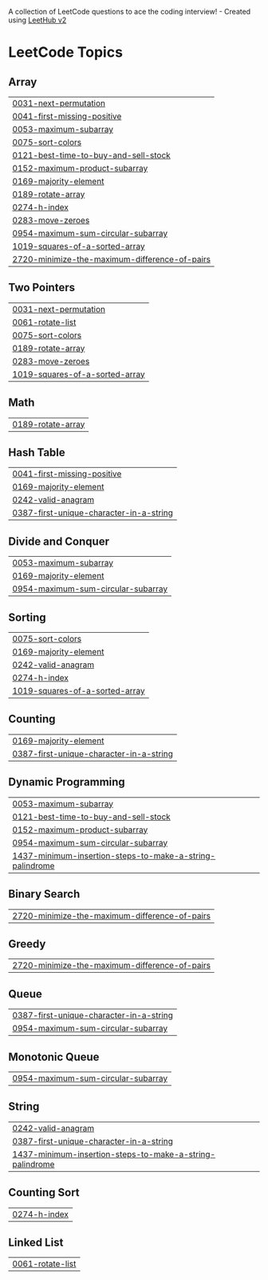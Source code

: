 A collection of LeetCode questions to ace the coding interview! - Created using [LeetHub v2](https://github.com/arunbhardwaj/LeetHub-2.0)
<!---LeetCode Topics Start-->
# LeetCode Topics
## Array
|  |
| ------- |
| [0031-next-permutation](https://github.com/tejasav-saxena/leetcode/tree/master/0031-next-permutation) |
| [0041-first-missing-positive](https://github.com/tejasav-saxena/leetcode/tree/master/0041-first-missing-positive) |
| [0053-maximum-subarray](https://github.com/tejasav-saxena/leetcode/tree/master/0053-maximum-subarray) |
| [0075-sort-colors](https://github.com/tejasav-saxena/leetcode/tree/master/0075-sort-colors) |
| [0121-best-time-to-buy-and-sell-stock](https://github.com/tejasav-saxena/leetcode/tree/master/0121-best-time-to-buy-and-sell-stock) |
| [0152-maximum-product-subarray](https://github.com/tejasav-saxena/leetcode/tree/master/0152-maximum-product-subarray) |
| [0169-majority-element](https://github.com/tejasav-saxena/leetcode/tree/master/0169-majority-element) |
| [0189-rotate-array](https://github.com/tejasav-saxena/leetcode/tree/master/0189-rotate-array) |
| [0274-h-index](https://github.com/tejasav-saxena/leetcode/tree/master/0274-h-index) |
| [0283-move-zeroes](https://github.com/tejasav-saxena/leetcode/tree/master/0283-move-zeroes) |
| [0954-maximum-sum-circular-subarray](https://github.com/tejasav-saxena/leetcode/tree/master/0954-maximum-sum-circular-subarray) |
| [1019-squares-of-a-sorted-array](https://github.com/tejasav-saxena/leetcode/tree/master/1019-squares-of-a-sorted-array) |
| [2720-minimize-the-maximum-difference-of-pairs](https://github.com/tejasav-saxena/leetcode/tree/master/2720-minimize-the-maximum-difference-of-pairs) |
## Two Pointers
|  |
| ------- |
| [0031-next-permutation](https://github.com/tejasav-saxena/leetcode/tree/master/0031-next-permutation) |
| [0061-rotate-list](https://github.com/tejasav-saxena/leetcode/tree/master/0061-rotate-list) |
| [0075-sort-colors](https://github.com/tejasav-saxena/leetcode/tree/master/0075-sort-colors) |
| [0189-rotate-array](https://github.com/tejasav-saxena/leetcode/tree/master/0189-rotate-array) |
| [0283-move-zeroes](https://github.com/tejasav-saxena/leetcode/tree/master/0283-move-zeroes) |
| [1019-squares-of-a-sorted-array](https://github.com/tejasav-saxena/leetcode/tree/master/1019-squares-of-a-sorted-array) |
## Math
|  |
| ------- |
| [0189-rotate-array](https://github.com/tejasav-saxena/leetcode/tree/master/0189-rotate-array) |
## Hash Table
|  |
| ------- |
| [0041-first-missing-positive](https://github.com/tejasav-saxena/leetcode/tree/master/0041-first-missing-positive) |
| [0169-majority-element](https://github.com/tejasav-saxena/leetcode/tree/master/0169-majority-element) |
| [0242-valid-anagram](https://github.com/tejasav-saxena/leetcode/tree/master/0242-valid-anagram) |
| [0387-first-unique-character-in-a-string](https://github.com/tejasav-saxena/leetcode/tree/master/0387-first-unique-character-in-a-string) |
## Divide and Conquer
|  |
| ------- |
| [0053-maximum-subarray](https://github.com/tejasav-saxena/leetcode/tree/master/0053-maximum-subarray) |
| [0169-majority-element](https://github.com/tejasav-saxena/leetcode/tree/master/0169-majority-element) |
| [0954-maximum-sum-circular-subarray](https://github.com/tejasav-saxena/leetcode/tree/master/0954-maximum-sum-circular-subarray) |
## Sorting
|  |
| ------- |
| [0075-sort-colors](https://github.com/tejasav-saxena/leetcode/tree/master/0075-sort-colors) |
| [0169-majority-element](https://github.com/tejasav-saxena/leetcode/tree/master/0169-majority-element) |
| [0242-valid-anagram](https://github.com/tejasav-saxena/leetcode/tree/master/0242-valid-anagram) |
| [0274-h-index](https://github.com/tejasav-saxena/leetcode/tree/master/0274-h-index) |
| [1019-squares-of-a-sorted-array](https://github.com/tejasav-saxena/leetcode/tree/master/1019-squares-of-a-sorted-array) |
## Counting
|  |
| ------- |
| [0169-majority-element](https://github.com/tejasav-saxena/leetcode/tree/master/0169-majority-element) |
| [0387-first-unique-character-in-a-string](https://github.com/tejasav-saxena/leetcode/tree/master/0387-first-unique-character-in-a-string) |
## Dynamic Programming
|  |
| ------- |
| [0053-maximum-subarray](https://github.com/tejasav-saxena/leetcode/tree/master/0053-maximum-subarray) |
| [0121-best-time-to-buy-and-sell-stock](https://github.com/tejasav-saxena/leetcode/tree/master/0121-best-time-to-buy-and-sell-stock) |
| [0152-maximum-product-subarray](https://github.com/tejasav-saxena/leetcode/tree/master/0152-maximum-product-subarray) |
| [0954-maximum-sum-circular-subarray](https://github.com/tejasav-saxena/leetcode/tree/master/0954-maximum-sum-circular-subarray) |
| [1437-minimum-insertion-steps-to-make-a-string-palindrome](https://github.com/tejasav-saxena/leetcode/tree/master/1437-minimum-insertion-steps-to-make-a-string-palindrome) |
## Binary Search
|  |
| ------- |
| [2720-minimize-the-maximum-difference-of-pairs](https://github.com/tejasav-saxena/leetcode/tree/master/2720-minimize-the-maximum-difference-of-pairs) |
## Greedy
|  |
| ------- |
| [2720-minimize-the-maximum-difference-of-pairs](https://github.com/tejasav-saxena/leetcode/tree/master/2720-minimize-the-maximum-difference-of-pairs) |
## Queue
|  |
| ------- |
| [0387-first-unique-character-in-a-string](https://github.com/tejasav-saxena/leetcode/tree/master/0387-first-unique-character-in-a-string) |
| [0954-maximum-sum-circular-subarray](https://github.com/tejasav-saxena/leetcode/tree/master/0954-maximum-sum-circular-subarray) |
## Monotonic Queue
|  |
| ------- |
| [0954-maximum-sum-circular-subarray](https://github.com/tejasav-saxena/leetcode/tree/master/0954-maximum-sum-circular-subarray) |
## String
|  |
| ------- |
| [0242-valid-anagram](https://github.com/tejasav-saxena/leetcode/tree/master/0242-valid-anagram) |
| [0387-first-unique-character-in-a-string](https://github.com/tejasav-saxena/leetcode/tree/master/0387-first-unique-character-in-a-string) |
| [1437-minimum-insertion-steps-to-make-a-string-palindrome](https://github.com/tejasav-saxena/leetcode/tree/master/1437-minimum-insertion-steps-to-make-a-string-palindrome) |
## Counting Sort
|  |
| ------- |
| [0274-h-index](https://github.com/tejasav-saxena/leetcode/tree/master/0274-h-index) |
## Linked List
|  |
| ------- |
| [0061-rotate-list](https://github.com/tejasav-saxena/leetcode/tree/master/0061-rotate-list) |
<!---LeetCode Topics End-->